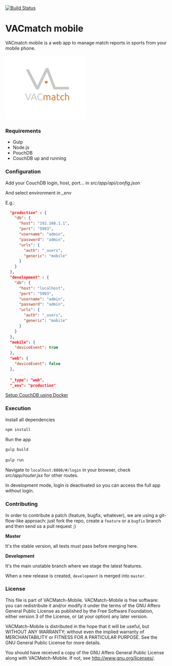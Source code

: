 [![Build Status](https://travis-ci.org/vacmatch/vacmatch-mobile.svg?branch=master)](https://travis-ci.org/vacmatch/vacmatch-mobile)

# VACmatch mobile
VACmatch mobile is a web app to manage match reports in sports from your mobile phone.

<img src="src/assets/img/logos/vacmatch.png" height="200" width="250" >

### Requirements

- Gulp
- Node.js
- PouchDB
- CouchDB up and running

### Configuration

Add your CouchDB login, host, port... in *src/app/api/config.json*

And select environment in *_env*

E.g.:
```json
  "production" : {
    "db": {
      "host": "192.168.1.1",
      "port": "5983",
      "username": "admin",
      "password": "admin",
      "urls": {
        "auth": "_users",
        "generic": "mobile"
      }
    }
  },
  "development" : {
    "db": {
      "host": "localhost",
      "port": "5983",
      "username": "admin",
      "password": "admin",
      "urls": {
        "auth": "_users",
        "generic": "mobile"
      }
    }
  },
  "mobile": {
    "deviceEvent": true
  },
  "web": {
    "deviceEvent": false
  },

  "_type": "web",
  "_env": "production"
```

[Setup CouchDB using Docker](https://github.com/vacmatch/vacmatch-mobile/wiki/Setup-CouchDB-remote-database)

### Execution

Install all dependencies

```bash
npm install
```

Run the app

```bash
gulp build

gulp run
```

Navigate to `localhost:8080/#/login` in your browser, check *src/app/router.jsx* for other routes.

In development mode, login is deactivated so you can access the full app without login.

### Contributing

In order to contribute a patch (feature, bugfix, whatever), we are using a git-flow-like approach:
just fork the repo, create a `feature` or a `bugfix` branch and then send us a pull request ;)

**Master**

It's the stable version, all tests must pass before merging here.

**Development**

It's the main unstable branch where we stage the latest features.

When a new release is created, ```development``` is merged into ```master```.

### License

This file is part of VACMatch-Mobile.
VACMatch-Mobile is free software: you can redistribute it and/or modify
it under the terms of the GNU Affero General Public License as
published by the Free Software Foundation, either version 3 of
the License, or (at your option) any later version.

VACMatch-Mobile is distributed in the hope that it will be useful,
but WITHOUT ANY WARRANTY; without even the implied warranty of
MERCHANTABILITY or FITNESS FOR A PARTICULAR PURPOSE.  See the
GNU General Public License for more details.

You should have received a copy of the
GNU Affero General Public License along with VACMatch-Mobile.
If not, see <http://www.gnu.org/licenses/>.
